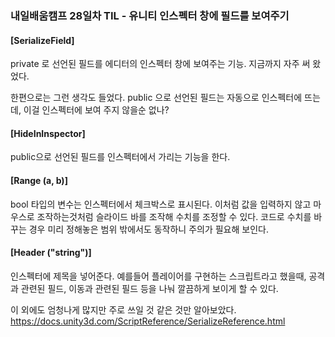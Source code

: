 ### 내일배움캠프 28일차 TIL - 유니티 인스펙터 창에 필드를 보여주기


#### [SerializeField]
private 로 선언된 필드를 에디터의 인스펙터 창에 보여주는 기능. 지금까지 자주 써 왔었다.  

한편으로는 그런 생각도 들었다. public 으로 선언된 필드는 자동으로 인스펙터에 뜨는데, 이걸 인스펙터에 보여 주지 않을순 없나?

#### [HideInInspector]
public으로 선언된 필드를 인스펙터에서 가리는 기능을 한다.

#### [Range (a, b)]
bool 타입의 변수는 인스펙터에서 체크박스로 표시된다. 이처럼 값을 입력하지 않고 마우스로 조작하는것처럼 슬라이드 바를 조작해 수치를 조정할 수 있다. 코드로 수치를 바꾸는 경우 미리 정해놓은 범위 밖에서도 동작하니 주의가 필요해 보인다.

#### [Header ("string")]
인스펙터에 제목을 넣어준다. 예를들어 플레이어를 구현하는 스크립트라고 했을때, 공격과 관련된 필드, 이동과 관련된 필드 등을 나눠 깔끔하게 보이게 할 수 있다.

이 외에도 엄청나게 많지만 주로 쓰일 것 같은 것만 알아보았다.  
https://docs.unity3d.com/ScriptReference/SerializeReference.html
